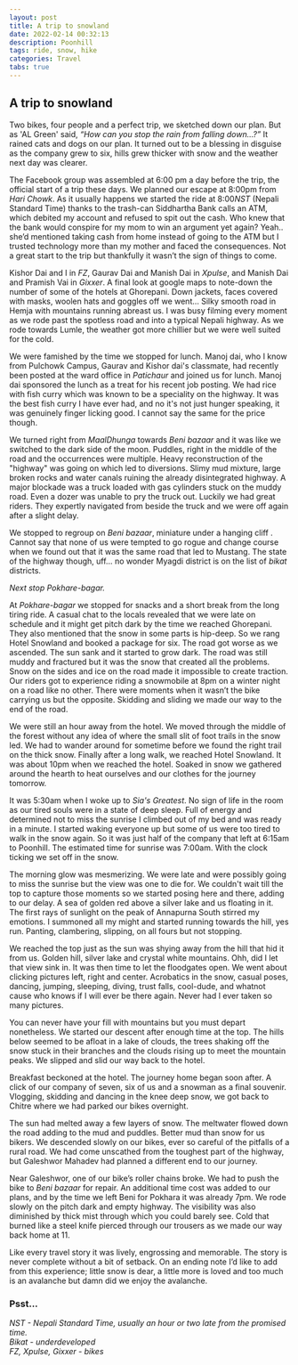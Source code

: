 ```yaml
---
layout: post
title: A trip to snowland
date: 2022-02-14 00:32:13
description: Poonhill
tags: ride, snow, hike
categories: Travel
tabs: true
---
```

<!-- ---
author:
  name: "Sandesh Pokhrel"
date: 2022-02-14
linktitle: A trip to snowland 
type:
- post
- posts
title: A trip to snowland 
weight: 10
series:
- Hugo 101
--- -->

## A trip to snowland 

Two bikes, four people and a perfect trip, we sketched down our plan. But as 'AL Green' said, *“How can you stop the rain from falling down...?”* It rained cats and dogs on our plan. It turned out to be a blessing in disguise as the company grew to six, hills grew thicker with snow and the weather next day was clearer.

The Facebook group was assembled at 6:00 pm a day before the trip, the official start of a trip these days. We planned our escape at 8:00pm from *Hari Chowk*. As it usually happens we started the ride at 8:00*NST* (Nepali Standard Time) thanks to the trash-can Siddhartha Bank calls an ATM, which debited my account and refused to spit out the cash. Who knew that the bank would conspire for my mom to win an argument yet again? Yeah.. she’d mentioned taking cash from home instead of going to the ATM but I trusted technology more than my mother and faced the consequences. Not a great start to the trip but thankfully it wasn’t the sign of things to come.

Kishor Dai and I in *FZ*, Gaurav Dai and Manish Dai in *Xpulse*, and Manish Dai and Pramish Vai in *Gixxer*. A final look at google maps to note-down the number of some of the hotels at Ghorepani. Down jackets, faces covered with masks, woolen hats and goggles off we went… Silky smooth road in Hemja with mountains running abreast us. I was busy filming every moment as we rode past the spotless road and into a typical Nepali highway. As we rode towards Lumle, the weather got more chillier but we were well suited for the cold.

We were famished by the time we stopped for lunch. Manoj dai, who I know from Pulchowk Campus, Gaurav and Kishor dai's classmate, had recently been posted at the ward office in *Patichaur* and joined us for lunch. Manoj dai sponsored the lunch as a treat for his recent job posting. We had rice with fish curry which was known to be a speciality on the highway. It was the best fish curry I have ever had, and no it's not just hunger speaking, it was genuinely finger licking good. I cannot say the same for the price though.

We turned right from *MaalDhunga* towards *Beni bazaar* and it was like we switched to the dark side of the moon. Puddles, right in the middle of the road and the occurrences were multiple. Heavy reconstruction of the "highway" was going on which led to diversions. Slimy mud mixture, large broken rocks and water canals ruining the already disintegrated highway. A major blockade was a truck loaded with gas cylinders stuck on the muddy road. Even a dozer was unable to pry the truck out. Luckily we had great riders. They expertly navigated from beside the truck and we were off again after a slight delay.

We stopped to regroup on *Beni bazaar*, miniature under a hanging cliff . Cannot say that none of us were tempted to go rogue and change course when we found out that it was the same road that led to Mustang. The state of the highway though, uff… no wonder Myagdi district is on the list of *bikat* districts. 

*Next stop Pokhare-bagar.*

At *Pokhare-bagar* we stopped for snacks and a short break from the long tiring ride. A casual chat to the locals revealed that we were late on schedule and it might get pitch dark by the time we reached Ghorepani. They also mentioned that the snow in some parts is hip-deep. So we rang Hotel Snowland and booked a package for six. 
The road got worse as we ascended. The sun sank and it started to grow dark. The road was still muddy and fractured but it was the snow that created all the problems. Snow on the sides and ice on the road made it impossible to create traction. Our riders got to experience riding a snowmobile at 8pm on a winter night on a road like no other. There were moments when it wasn’t the bike carrying us but the opposite. Skidding and sliding we made our way to the end of the road. 

We were still an hour away from the hotel. We moved through the middle of the forest without any idea of where the small slit of foot trails in the snow led. We had to wander around for sometime before we found the right trail on the thick snow. Finally after a long walk, we reached Hotel Snowland. It was about 10pm when we reached the hotel. Soaked in snow we gathered around the hearth to heat ourselves and our clothes for the journey tomorrow.

It was 5:30am when I woke up to *Sia's Greatest*. No sign of life in the room as our tired souls were in a state of deep sleep. Full of energy and determined not to miss the sunrise I climbed out of my bed and was ready in a minute. I started waking everyone up but some of us were too tired to walk in the snow again. So it was just half of the company that left at 6:15am to Poonhill. The estimated time for sunrise was 7:00am. With the clock ticking we set off in the snow.

The morning glow was mesmerizing. We were late and were possibly going to miss the sunrise but the view was one to die for. We couldn't wait till the top to capture those moments so we started posing here and there, adding to our delay. A sea of golden red above a silver lake and us floating in it. The first rays of sunlight on the peak of Annapurna South stirred my emotions. I summoned all my might and started running towards the hill, yes run. Panting, clambering, slipping, on all fours but not stopping.

We reached the top just as the sun was shying away from the hill that hid it from us. Golden hill, silver lake and crystal white mountains. Ohh, did I let that view sink in. It was then time to let the floodgates open. We went about clicking pictures left, right and center. Acrobatics in the snow, casual poses, dancing, jumping, sleeping, diving, trust falls, cool-dude, and whatnot cause who knows if I will ever be there again. Never had I ever taken so many pictures. 

You can never have your fill with mountains but you must depart nonetheless. We started our descent after enough time at the top. The hills below seemed to be afloat in a lake of clouds, the trees shaking off the snow stuck in their branches and the clouds rising up to meet the mountain peaks. We slipped and slid our way back to the hotel.

Breakfast beckoned at the hotel. The journey home began soon after. A click of our company of seven, six of us and a snowman as a final souvenir. Vlogging, skidding and dancing in the knee deep snow, we got back to Chitre where we had parked our bikes overnight.

The sun had melted away a few layers of snow. The meltwater flowed down the road adding to the mud and puddles. Better mud than snow for us bikers. We descended slowly on our bikes, ever so careful of the pitfalls of a rural road. We had come unscathed from the toughest part of the highway, but Galeshwor Mahadev had planned a different end to our journey.

Near Galeshwor, one of our bike’s roller chains broke. We had to push the bike to *Beni bazaar* for repair. An additional time cost was added to our plans, and by the time we left Beni for Pokhara it was already 7pm. We rode slowly on the pitch dark and empty highway. The visibility was also diminished by thick mist through which you could barely see. Cold that burned like a steel knife pierced through our trousers as we made our way back home at 11.

Like every travel story it was lively, engrossing and memorable. The story is never complete without a bit of setback. On an ending note I’d like to add from this experience; little snow is dear, a little more is loved and too much is an avalanche but damn did we enjoy the avalanche. 



### Psst...
*NST - Nepali Standard Time, usually an hour or two late from the promised time.*  
*Bikat - underdeveloped*  
*FZ, Xpulse, Gixxer - bikes*  





